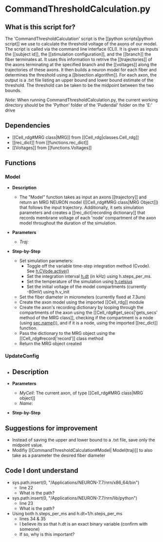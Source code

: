 # CommandThresholdCalculation.py
## What is this script for?
The 'CommandThresholdCalculation' script is the [[python scripts|python script]] we use to calculate the threshold voltage of the axons of our model. The script is called via the command line interface (CLI). It is given as inputs the [[subject id]],  the [[stimulation configuration]], and the [[branch]] the fiber terminates at. It uses this information to retrive the [[trajectories]] of the axons terminating at the specified branch and the [[voltages]] along the trajectories of these axons. It then builds a neuron model for each fiber and determines the threshold using a [[bisection algorithm]]. For each axon, the output is a .txt file listing an upper bound and lower bound estimate of the threshold. The threshold can be taken to be the midpoint between the two bounds.

*Note:* When running CommandThresholdCalculation.py, the current working directory should be the 'Python' folder of the 'Pudendal' folder on the 'E:' drive

## Dependencies
- [[Cell_rdg#MRG class|MRG]] from [[Cell_rdg|classes.Cell_rdg]] 
- [[rec_dict]] from [[functions.rec_dict]]
- [[Voltages]] from [[functions.Voltages]] 

## Functions
### Model
- **Description**
	- The "Model" function takes as input an axons [[trajectory]] and return an MRG NEURON model ([[Cell_rdg#MRG class|MRG Object]]) that follows the input trajectory. Additionally, it sets simulation parameters and creates a [[rec_dict|recording dictionary]] that records membrane voltage of each 'node' compartment of the axon model throughout the duration of the simulation.

- **Parameters**
	- *Traj:* 

- **Step-by-Step**
	- Set simulation parameters:
		- Toggle off the variable time-step integration method (Cvode). See [h.CVode.active()](https://www.neuron.yale.edu/neuron/static/py_doc/simctrl/cvode.html#CVode.active)
		- Set the integration interval [h.dt](https://www.neuron.yale.edu/neuron/static/py_doc/simctrl/programmatic.html?highlight=dt#dt) (in kHz) using h.steps_per_ms. 
		- Set the temperature of the simulation using [h.celsius](https://www.neuron.yale.edu/neuron/static/py_doc/simctrl/programmatic.html?highlight=celsius#celsius)
		- Set the initial voltage of the model compartments  (currently -80mV) using h.v_init
	- Set the fiber diameter in micrometers (currently fixed at 7.3um)
	- Create the axon model using the imported [[Cell_rdg]] module
	- Create the axon's recording dictionary by looping through the compartments of the axon using the [[Cell_rdg#get_secs|'gets_secs' method of the MRG class]], checking if the compartment is a node (using [sec.name()](https://www.neuron.yale.edu/neuron/static/py_doc/modelspec/programmatic/topology.html?highlight=name#Section.name)), and if it is a node, using the imported [[rec_dict]] function.
	- Pass the dictionary to the MRG object using the [[Cell_rdg#record|'record']] class method
	- Return the MRG object created

### UpdateConfig
- **Description**
	- 

- **Parameters**
	- *MyCell*: The current axon, of type [[Cell_rdg#MRG class|MRG object]] 
	-  *Name*: 

- **Step-by-Step**
	

## Suggestions for improvement
- Instead of saving the upper and lower bound to a .txt file, save only the midpoint value.
- Modifiy [[CommandThresholdCalculation#Model| Model(traj)]] to also take as a parameter the desired fiber diameter

## Code I dont understand
- sys.path.insert(0, "/Applications/NEURON-7.7/nrn/x86_64/bin")
	- line 22
	- What is the path?
- sys.path.insert(0, "/Applications/NEURON-7.7/nrn/lib/python")
	- line 23
	- What is the path?
- Using both h.steps_per_ms and h.dt=1/h.steps_per_ms
	- lines 34 & 35
	- I believe its so that h.dt is an exact binary variable (confirm with someone) 
	- If so, why is this important?
